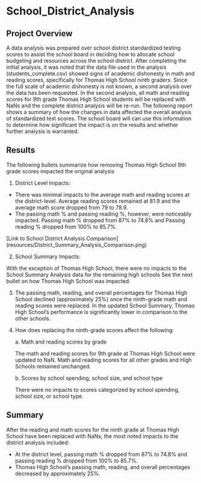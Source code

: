 # School_District_Analysis

## Project Overview

A data analysis was prepared over school district standardized testing scores to assist the school board in deciding how to allocate school budgeting and resources across the school district. After completing the initial analysis, it was noted that the data file used in the analysis (students_complete.csv) showed signs of academic dishonesty in math and reading scores, specifically for Thomas High School ninth graders. Since the full scale of academic dishonesty is not known, a second analysis over the data has been requested. In the second analysis, all math and reading scores for 9th grade Thomas High School students will be replaced with NaNs and the complete district analysis will be re-run. The following report shows a summary of how the changes in data affected the overall analysis of standardized test scores. The school board will can use this information to determine how significant the impact is on the results and whether further analysis is warranted. 

## Results
The following bullets summarize how removing Thomas High School 9th grade scores impacted the original analysis

1. District Level Impacts:

- There was minimal impacts to the average math and reading scores at the district-level. Average reading scores remained at 81.9 and the average math score dropped from 79 to 78.9. 
- The passing math % and passing reading %, however, were noticeably impacted. Passing math % dropped from 87% to 74.8% and Passing reading % dropped from 100% to 85.7%.

[Link to School District Analysis Comparison] (resources/District_Summary_Analysis_Comparison.png)
  
2. School Summary Impacts:

With the exception of Thomas High School, there were no impacts to the School Summary Analysis data for the remaining high schools See the next bullet on how Thomas High School was impacted.

3. The passing math, reading, and overall percentages for Thomas High School declined (approximately 25%) once the ninth-grade math and reading scores were replaced. In the updated School Summary, Thomas High School’s performance is significantly lower in comparison to the other schools.

4. How does replacing the ninth-grade scores affect the following:
  
    a. Math and reading scores by grade
    
    The math and reading scores for 9th grade at Thomas High School were updated to NaN. 
    Math and reading scores for all other grades and High Schools  remained unchanged.

    b. Scores by school spending, school size, and school type
    
    There were no impacts to scores categorized by school spending, school size, or school type.
 

## Summary
After the reading and math scores for the ninth grade at Thomas High School have been replaced with NaNs, the most noted impacts to the district analysis included:

 - At the district level, passing math % dropped from 87% to 74.8% and passing reading % dropped from 100% to 85.7%.
 - Thomas High School’s passing math, reading, and overall percentages decreased by approximately 25%.
